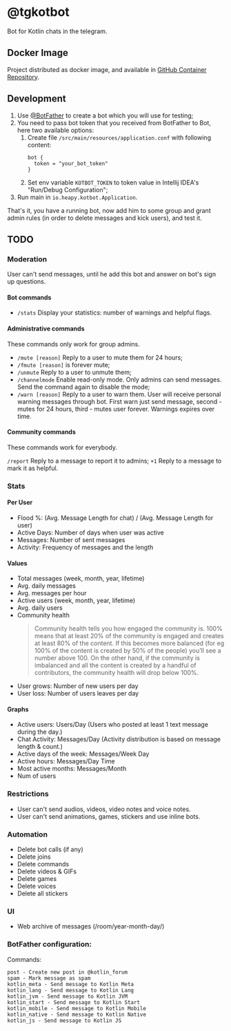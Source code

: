 # @tgkotbot

Bot for Kotlin chats in the telegram.

## Docker Image

Project distributed as docker image, and available
in [GitHub Container Repository](https://github.com/Heapy/kotbot/pkgs/container/kotbot).

## Development

1. Use [@BotFather](https://t.me/BotFather) to create a bot which you will use for testing;
2. You need to pass bot token that you received from BotFather to Bot, here two available options:
    1. Create file `/src/main/resources/application.conf` with following content:
       ```
       bot {
         token = "your_bot_token"
       }   
       ```
   2. Set env variable `KOTBOT_TOKEN` to token value in Intellij IDEA's "Run/Debug Configuration";
3. Run main in `io.heapy.kotbot.Application`.

That's it, you have a running bot, now add him to some group and grant admin rules (in order to delete messages and kick
users), and test it.

## TODO

### Moderation

User can't send messages, until he add this bot and answer on bot's sign up questions.

#### Bot commands

* `/stats` Display your statistics: number of warnings and helpful flags.

#### Administrative commands

These commands only work for group admins.

* `/mute [reason]` Reply to a user to mute them for 24 hours;
* `/fmute [reason]` is forever mute;
* `/unmute` Reply to a user to unmute them;
* `/channelmode` Enable read-only mode. Only admins can send messages. Send the command again to disable the mode;
* `/warn [reason]` Reply to a user to warn them. User will receive personal warning messages through bot. First warn
  just send message, second - mutes for 24 hours, third - mutes user forever. Warnings expires over time.

#### Community commands

These commands work for everybody.

`/report` Reply to a message to report it to admins;
`+1` Reply to a message to mark it as helpful.

### Stats

#### Per User

* Flood %: (Avg. Message Length for chat) / (Avg. Message Length for user)
* Active Days: Number of days when user was active
* Messages: Number of sent messages
* Activity: Frequency of messages and the length

#### Values

* Total messages (week, month, year, lifetime)
* Avg. daily messages
* Avg. messages per hour
* Active users (week, month, year, lifetime)
* Avg. daily users
* Community health
  > Community health tells you how engaged the community is. 100% means that at least 20% of the community is engaged and creates at least 80% of the content. If this becomes more balanced (for eg 100% of the content is created by 50% of the people) you’ll see a number above 100. On the other hand, if the community is imbalanced and all the content is created by a handful of contributors, the community health will drop below 100%.
* User grows: Number of new users per day
* User loss: Number of users leaves per day

#### Graphs

* Active users: Users/Day (Users who posted at least 1 text message during the day.)
* Chat Activity: Messages/Day (Activity distribution is based on message length & count.)
* Active days of the week: Messages/Week Day
* Active hours: Messages/Day Time
* Most active months: Messages/Month
* Num of users

### Restrictions

* User can't send audios, videos, video notes and voice notes.
* User can't send animations, games, stickers and use inline bots.

### Automation

* Delete bot calls (if any)
* Delete joins
* Delete commands
* Delete videos & GIFs
* Delete games
* Delete voices
* Delete all stickers

### UI

* Web archive of messages (/room/year-month-day/)

### BotFather configuration:

Commands:

```
post - Create new post in @kotlin_forum
spam - Mark message as spam
kotlin_meta - Send message to Kotlin Meta
kotlin_lang - Send message to Kotlin Lang
kotlin_jvm - Send message to Kotlin JVM
kotlin_start - Send message to Kotlin Start
kotlin_mobile - Send message to Kotlin Mobile
kotlin_native - Send message to Kotlin Native
kotlin_js - Send message to Kotlin JS
```
